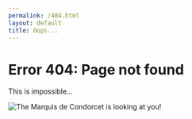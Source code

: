 ```yaml
---
permalink: /404.html
layout: default
title: Oops...
---
```


# Error 404: Page not found

This is impossible...

![The Marquis de Condorcet is looking at you!](/assets/images/Condorcet2.jpg)
